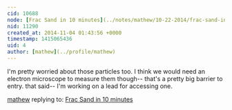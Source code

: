 ```yaml
---
cid: 10688
node: [Frac Sand in 10 minutes](../notes/mathew/10-22-2014/frac-sand-in-10-minutes)
nid: 11290
created_at: 2014-11-04 01:43:56 +0000
timestamp: 1415065436
uid: 4
author: [mathew](../profile/mathew)
---
```


I'm pretty worried about those particles too.  I think we would need an electron microscope to measure them though-- that's a pretty big barrier to entry.  that said-- I'm working on a lead for accessing one. 

[mathew](../profile/mathew) replying to: [Frac Sand in 10 minutes](../notes/mathew/10-22-2014/frac-sand-in-10-minutes)

